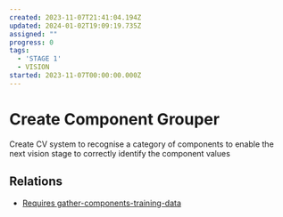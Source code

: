 ```yaml
---
created: 2023-11-07T21:41:04.194Z
updated: 2024-01-02T19:09:19.735Z
assigned: ""
progress: 0
tags:
  - 'STAGE 1'
  - VISION
started: 2023-11-07T00:00:00.000Z
---
```


# Create Component Grouper

Create CV system to recognise a category of components to enable the next vision stage to correctly identify the component values

## Relations

- [Requires gather-components-training-data](gather-components-training-data.md)
